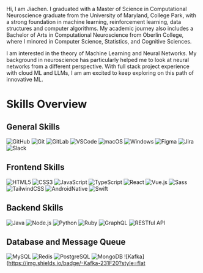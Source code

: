 Hi, I am Jiachen. I graduated with a Master of Science in Computational Neuroscience graduate from the University of Maryland, College Park, with a strong foundation in machine learning, reinforcement learning, data structures and computer algorithms. My academic journey also includes a Bachelor of Arts in Computational Neuroscience from Oberlin College, where I minored in Computer Science, Statistics, and Cognitive Sciences.

I am interested in the theory of Machine Learning and Neural Networks. My background in neuroscience has particularly helped me to look at neural networks from a different perspective. With full stack project experience with cloud ML and LLMs, I am am excited to keep exploring on this path of innovative ML.

# Skills Overview

## General Skills
![GitHub](https://img.shields.io/badge/-GitHub-181717?style=flat&logo=github)
![Git](https://img.shields.io/badge/-Git-F05032?style=flat&logo=git&logoColor=white)
![GitLab](https://img.shields.io/badge/-GitLab-FCA121?style=flat&logo=gitlab)
![VSCode](https://img.shields.io/badge/-VSCode-007ACC?style=flat&logo=visual-studio-code&logoColor=white)
![macOS](https://img.shields.io/badge/-macOS-000000?style=flat&logo=apple&logoColor=white)
![Windows](https://img.shields.io/badge/-Windows-0078D6?style=flat&logo=windows&logoColor=white)
![Figma](https://img.shields.io/badge/-Figma-F24E1E?style=flat&logo=figma&logoColor=white)
![Jira](https://img.shields.io/badge/-Jira-0052CC?style=flat&logo=jira-software&logoColor=white)
![Slack](https://img.shields.io/badge/-Slack-4A154B?style=flat&logo=slack&logoColor=white)

## Frontend Skills
![HTML5](https://img.shields.io/badge/-HTML5-E34F26?style=flat&logo=html5&logoColor=white)
![CSS3](https://img.shields.io/badge/-CSS3-1572B6?style=flat&logo=css3&logoColor=white)
![JavaScript](https://img.shields.io/badge/-JavaScript-F7DF1E?style=flat&logo=javascript&logoColor=black)
![TypeScript](https://img.shields.io/badge/-TypeScript-007ACC?style=flat&logo=typescript&logoColor=white)
![React](https://img.shields.io/badge/-React-20232A?style=flat&logo=react&logoColor=61DAFB)
![Vue.js](https://img.shields.io/badge/-Vue.js-4FC08D?style=flat&logo=vue.js&logoColor=white)
![Sass](https://img.shields.io/badge/-Sass-CC6699?style=flat&logo=sass&logoColor=white)
![TailwindCSS](https://img.shields.io/badge/-TailwindCSS-38B2AC?style=flat&logo=tailwind-css&logoColor=white)
![AndroidNative](https://img.shields.io/badge/-AndroidNative-3DDC84?style=flat&logo=android&logoColor=white)
![Swift](https://img.shields.io/badge/-Swift-FA7343?style=flat&logo=swift&logoColor=white)

## Backend Skills
![Java](https://img.shields.io/badge/-Java-007396?style=flat&logo=java&logoColor=white)
![Node.js](https://img.shields.io/badge/-Node.js-339933?style=flat&logo=node.js&logoColor=white)
![Python](https://img.shields.io/badge/-Python-3776AB?style=flat&logo=python&logoColor=white)
![Ruby](https://img.shields.io/badge/-Ruby-CC342D?style=flat&logo=ruby&logoColor=white)
![GraphQL](https://img.shields.io/badge/-GraphQL-E10098?style=flat&logo=graphql&logoColor=white)
![RESTful API](https://img.shields.io/badge/-RESTful_API-585858?style=flat)

## Database and Message Queue
![MySQL](https://img.shields.io/badge/-MySQL-4479A1?style=flat&logo=mysql&logoColor=white)
![Redis](https://img.shields.io/badge/-Redis-DC382D?style=flat&logo=redis&logoColor=white)
![PostgreSQL](https://img.shields.io/badge/-PostgreSQL-336791?style=flat&logo=postgresql&logoColor=white)
![MongoDB](https://img.shields.io/badge/-MongoDB-47A248?style=flat&logo=mongodb&logoColor=white)
![Kafka](https://img.shields.io/badge/-Kafka-231F20?style=flat

